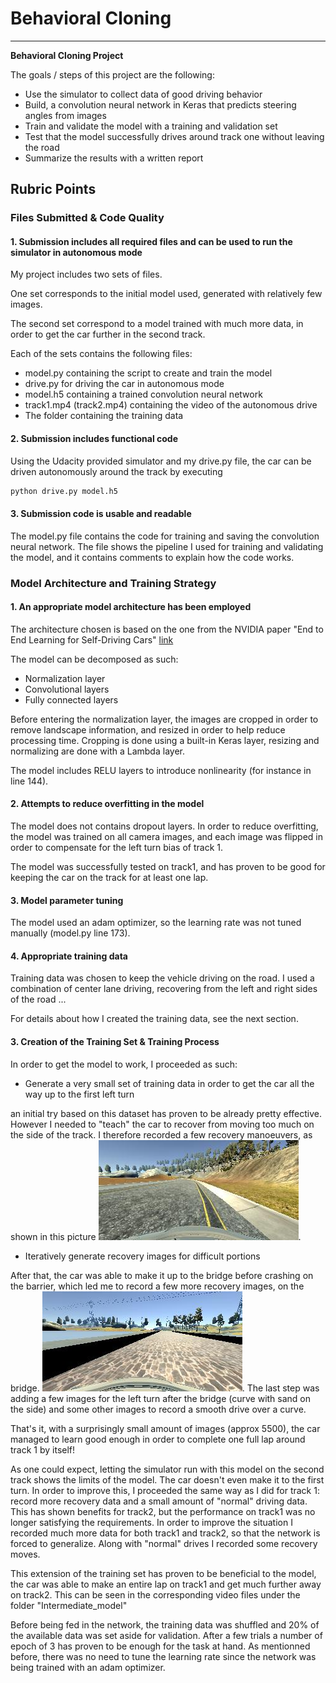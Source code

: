 # **Behavioral Cloning** 
---

**Behavioral Cloning Project**

The goals / steps of this project are the following:
* Use the simulator to collect data of good driving behavior
* Build, a convolution neural network in Keras that predicts steering angles from images
* Train and validate the model with a training and validation set
* Test that the model successfully drives around track one without leaving the road
* Summarize the results with a written report


[//]: # (Image References)

[recovery]: ./Report/recovery.jpg "Recovery"
[recovery2]: ./Report/recovery2.jpg "Recovery2"
[bridgerecovery]: ./Report/bridgerecovery.jpg "bridgerecovery"

## Rubric Points
### Files Submitted & Code Quality

#### 1. Submission includes all required files and can be used to run the simulator in autonomous mode

My project includes two sets of files.

One set corresponds to the initial model used, generated with relatively few images. 

The second set correspond to a model trained with much more data, in order to get the car further in the second track. 

Each of the sets contains the following files:
* model.py containing the script to create and train the model
* drive.py for driving the car in autonomous mode
* model.h5 containing a trained convolution neural network 
* track1.mp4 (track2.mp4) containing the video of the autonomous drive
* The folder containing the training data

#### 2. Submission includes functional code
Using the Udacity provided simulator and my drive.py file, the car can be driven autonomously around the track by executing 
```sh
python drive.py model.h5
```

#### 3. Submission code is usable and readable

The model.py file contains the code for training and saving the convolution neural network. The file shows the pipeline I used for training and validating the model, and it contains comments to explain how the code works.

### Model Architecture and Training Strategy

#### 1. An appropriate model architecture has been employed

The architecture chosen is based on the one from the NVIDIA paper "End to End Learning for Self-Driving Cars" [link](http://images.nvidia.com/content/tegra/automotive/images/2016/solutions/pdf/end-to-end-dl-using-px.pdf)

The model can be decomposed as such:
* Normalization layer
* Convolutional layers
* Fully connected layers

Before entering the normalization layer, the images are cropped in order to remove landscape information, and resized in order to help reduce processing time. Cropping is done using a built-in Keras layer, resizing and normalizing are done with a Lambda layer.

The model includes RELU layers to introduce nonlinearity (for instance in line 144).

#### 2. Attempts to reduce overfitting in the model

The model does not contains dropout layers. In order to reduce overfitting, the model was trained on all camera images, and each image was flipped in order to compensate for the left turn bias of track 1. 

The model was successfully tested on track1, and has proven to be good for keeping the car on the track for at least one lap.


#### 3. Model parameter tuning

The model used an adam optimizer, so the learning rate was not tuned manually (model.py line 173).

#### 4. Appropriate training data

Training data was chosen to keep the vehicle driving on the road. I used a combination of center lane driving, recovering from the left and right sides of the road ... 

For details about how I created the training data, see the next section. 

#### 3. Creation of the Training Set & Training Process

In order to get the model to work, I proceeded as such:

* Generate a very small set of training data in order to get the car all the way up to the first left turn

an initial try based on this dataset has proven to be already pretty effective. However I needed to "teach" the car to recover from moving too much on the side of the track. I therefore recorded a few recovery manoeuvers, as shown in this picture ![alt text][recovery]. 

* Iteratively generate recovery images for difficult portions

After that, the car was able to make it up to the bridge before crashing on the barrier, which led me to record a few more recovery images, on the bridge. ![alt text][bridgerecovery]. The last step was adding a few images for the left turn after the bridge (curve with sand on the side) and some other images to record a smooth drive over a curve.


That's it, with a surprisingly small amount of images (approx 5500), the car managed to learn good enough in order to complete one full lap around track 1 by itself!


As one could expect, letting the simulator run with this model on the second track shows the limits of the model. The car doesn't even make it to the first turn. In order to improve this, I proceeded the same way as I did for track 1: record more recovery data and a small amount of "normal" driving data. This has shown benefits for track2, but the performance on track1 was no longer satisfying the requirements. In order to improve the situation I recorded much more data for both track1 and track2, so that the network is forced to generalize. Along with "normal" drives I recorded some recovery moves.

This extension of the training set has proven to be beneficial to the model, the car was able to make an entire lap on track1 and get much further away on track2. This can be seen in the corresponding video files under the folder "Intermediate_model"


Before being fed in the network, the training data was shuffled and 20% of the available data was set aside for validation. After a few trials a number of epoch of 3 has proven to be enough for the task at hand. As mentionned before, there was no need to tune the learning rate since the network was being trained with an adam optimizer.


